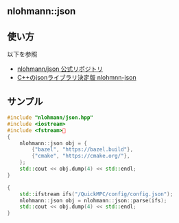 nlohmann::json
---

## 使い方
以下を参照
- [nlohmann/json 公式リポジトリ](https://github.com/nlohmann/json/blob/develop/README.md)
- [C++のjsonライブラリ決定版 nlohmnn-json](https://qiita.com/yohm/items/0f389ba5c5de4e2df9cf)


## サンプル
```C++
#include "nlohmann/json.hpp"
#include <iostream>
#include <fstream>
{
    nlohmann::json obj = {
        {"bazel", "https://bazel.build"},
        {"cmake", "https://cmake.org/"},
    };
    std::cout << obj.dump(4) << std::endl;
}

{
    std::ifstream ifs("/QuickMPC/config/config.json");
    nlohmann::json obj = nlohmann::json::parse(ifs);
    std::cout << obj.dump(4) << std::endl;
}
```